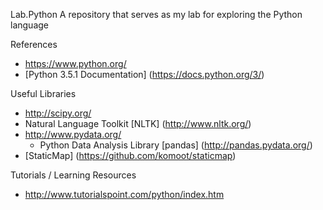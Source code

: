 Lab.Python
A repository that serves as my lab for exploring the Python language

References
* https://www.python.org/
* [Python 3.5.1 Documentation] (https://docs.python.org/3/)

Useful Libraries
* http://scipy.org/
* Natural Language Toolkit [NLTK] (http://www.nltk.org/)
* http://www.pydata.org/
	* Python Data Analysis Library [pandas] (http://pandas.pydata.org/)
* [StaticMap] (https://github.com/komoot/staticmap)

Tutorials / Learning Resources
* http://www.tutorialspoint.com/python/index.htm

